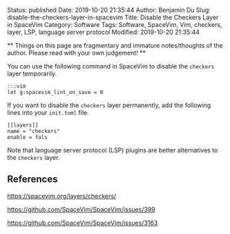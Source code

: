 Status: published
Date: 2019-10-20 21:35:44
Author: Benjamin Du
Slug: disable-the-checkers-layer-in-spacevim
Title: Disable the Checkers Layer in SpaceVim
Category: Software
Tags: Software, SpaceVim, Vim, checkers, layer, LSP, language server protocol
Modified: 2019-10-20 21:35:44

**
Things on this page are fragmentary and immature notes/thoughts of the author.
Please read with your own judgement!
**


You can use the following command in SpaceVim to disable the `checkers` layer temporarily.

    :::vim
    let g:spacevim_lint_on_save = 0

If you want to disable the `checkers` layer permanently,
add the following lines into your `init.toml` file.

    [[layers]]
    name = "checkers"
    enable = fals

Note that language server protocol (LSP) plugins are better alternatives to the `checkers` layer.

## References

https://spacevim.org/layers/checkers/

https://github.com/SpaceVim/SpaceVim/issues/399

https://github.com/SpaceVim/SpaceVim/issues/3163
